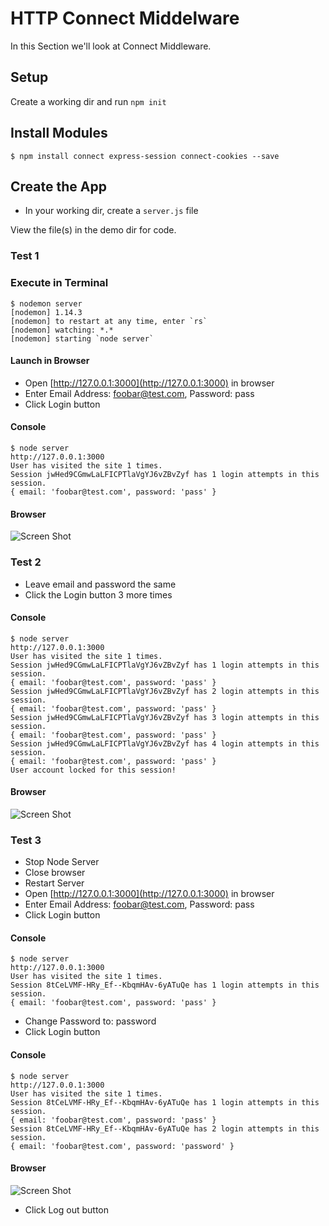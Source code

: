 # HTTP Connect Middelware 
In this Section we'll look at Connect Middleware.

## Setup
Create a working dir and run ```npm init```

## Install Modules
```
$ npm install connect express-session connect-cookies --save
```

## Create the App 
+ In your working dir, create a ```server.js``` file

View the file(s) in the demo dir for code.

### Test 1

### Execute in Terminal
```
$ nodemon server
[nodemon] 1.14.3
[nodemon] to restart at any time, enter `rs`
[nodemon] watching: *.*
[nodemon] starting `node server`
```

#### Launch in Browser
+ Open [http://127.0.0.1:3000](http://127.0.0.1:3000) in browser
+ Enter Email Address: foobar@test.com, Password: pass
+ Click Login button

#### Console
```
$ node server
http://127.0.0.1:3000
User has visited the site 1 times.
Session jwHed9CGmwLaLFICPTlaVgYJ6vZBvZyf has 1 login attempts in this session.
{ email: 'foobar@test.com', password: 'pass' }
```

#### Browser
![Screen Shot](img/img_1.png?raw=true "Screen Shot")


### Test 2
+ Leave email and password the same
+ Click the Login button 3 more times

#### Console
```
$ node server
http://127.0.0.1:3000
User has visited the site 1 times.
Session jwHed9CGmwLaLFICPTlaVgYJ6vZBvZyf has 1 login attempts in this session.
{ email: 'foobar@test.com', password: 'pass' }
Session jwHed9CGmwLaLFICPTlaVgYJ6vZBvZyf has 2 login attempts in this session.
{ email: 'foobar@test.com', password: 'pass' }
Session jwHed9CGmwLaLFICPTlaVgYJ6vZBvZyf has 3 login attempts in this session.
{ email: 'foobar@test.com', password: 'pass' }
Session jwHed9CGmwLaLFICPTlaVgYJ6vZBvZyf has 4 login attempts in this session.
{ email: 'foobar@test.com', password: 'pass' }
User account locked for this session!
```

#### Browser
![Screen Shot](img/img_2.png?raw=true "Screen Shot")


### Test 3
+ Stop Node Server
+ Close browser
+ Restart Server
+ Open [http://127.0.0.1:3000](http://127.0.0.1:3000) in browser
+ Enter Email Address: foobar@test.com, Password: pass
+ Click Login button

#### Console
```
$ node server
http://127.0.0.1:3000
User has visited the site 1 times.
Session 8tCeLVMF-HRy_Ef--KbqmHAv-6yATuQe has 1 login attempts in this session.
{ email: 'foobar@test.com', password: 'pass' }
```

+ Change Password to: password
+ Click Login button

#### Console
```
$ node server
http://127.0.0.1:3000
User has visited the site 1 times.
Session 8tCeLVMF-HRy_Ef--KbqmHAv-6yATuQe has 1 login attempts in this session.
{ email: 'foobar@test.com', password: 'pass' }
Session 8tCeLVMF-HRy_Ef--KbqmHAv-6yATuQe has 2 login attempts in this session.
{ email: 'foobar@test.com', password: 'password' }
```

#### Browser
![Screen Shot](img/img_3.png?raw=true "Screen Shot")

+ Click Log out button
